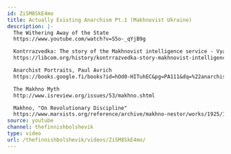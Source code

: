 ```yaml
---
id: ZiSM8SkE4mo
title: Actually Existing Anarchism Pt.1 (Makhnovist Ukraine)
description: |-
  The Withering Away of the State
  https://www.youtube.com/watch?v=S5o-_qYjB9g

  Kontrrazvedka: The story of the Makhnovist intelligence service - Vyacheslav Azarov
  https://libcom.org/history/kontrrazvedka-story-makhnovist-intelligence-service-vyacheslav-azarov

  Anarchist Portraits, Paul Avrich
  https://books.google.fi/books?id=hOd0-HITuhEC&pg=PA111&dq=%22anarchist+portraits%22+makhno&sig=ArbmChwhT2xLIP0dWWO3CgpW-jc&redir_esc=y#v=snippet&q=conscription%20was%20used&f=false

  The Makhno Myth
  http://www.isreview.org/issues/53/makhno.shtml

  Makhno, "On Revolutionary Discipline"
  https://www.marxists.org/reference/archive/makhno-nestor/works/1925/12/revolutionary-discipline.htm
source: youtube
channel: thefinnishbolshevik
type: video
url: /thefinnishbolshevik/videos/ZiSM8SkE4mo/
---
```

